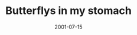 ---
layout: base.njk
title : 'Butterflys in my stomach' 
view_title : 'Butterflys in my stomach' 
year : '2001' 
date : '2001-07-15' 
img_file : '/drawing/butterflysinmy2.png' 
html_file : 'butterflysinmy' 
next_html : 'coffeeme.html' 
year_order : '148' 
permalink : "title/{{html_file}}.html"
---